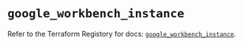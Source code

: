 # `google_workbench_instance`

Refer to the Terraform Registory for docs: [`google_workbench_instance`](https://registry.terraform.io/providers/hashicorp/google-beta/5.21.0/docs/resources/google_workbench_instance).
